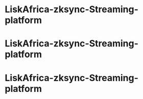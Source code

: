 # LiskAfrica-zksync-Streaming-platform
# LiskAfrica-zksync-Streaming-platform
# LiskAfrica-zksync-Streaming-platform
